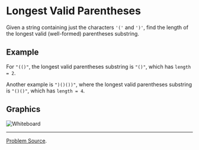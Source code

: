 # Longest Valid Parentheses

Given a string containing just the characters `'('` and `')'`, find the length of the longest valid 
(well-formed) parentheses substring.

Example
-------

For `"(()"`, the longest valid parentheses substring is `"()"`, which has `length = 2`.

Another example is `")()())"`, where the longest valid parentheses substring is `"()()"`, which has 
`length = 4`.

Graphics
--------

![Whiteboard](https://user-images.githubusercontent.com/4989256/35508585-91a8669a-04f9-11e8-9e9b-18c5a8f6d879.png)

---

[Problem Source](https://leetcode.com/problems/longest-valid-parentheses/description/).